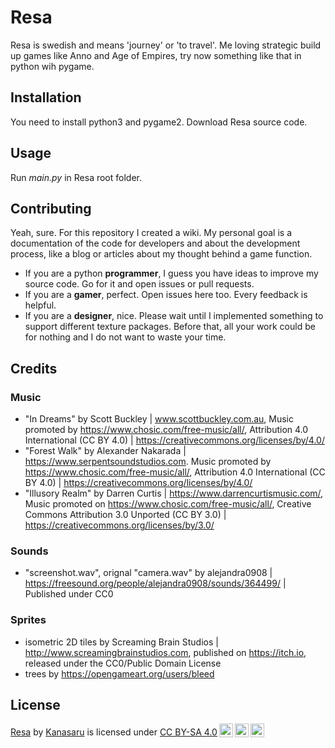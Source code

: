 # Resa
Resa is swedish and means 'journey' or 'to travel'. Me loving strategic build up games like Anno and Age of Empires, try now something like that in python wih pygame.

## Installation
You need to install python3 and pygame2. Download Resa source code.

## Usage
Run *main.py* in Resa root folder.

## Contributing
Yeah, sure. For this repository I created a wiki. My personal goal is a documentation of the code for developers and about the development process, like a blog or articles about my thought behind a game function.

- If you are a python **programmer**, I guess you have ideas to improve my source code. Go for it and open issues or pull requests.
- If you are a **gamer**, perfect. Open issues here too. Every feedback is helpful.
- If you are a **designer**, nice. Please wait until I implemented something to support different texture packages. Before that, all your work could be for nothing and I do not want to waste your time.

## Credits
### Music
- "In Dreams" by Scott Buckley | www.scottbuckley.com.au, Music promoted by https://www.chosic.com/free-music/all/, Attribution 4.0 International (CC BY 4.0) | https://creativecommons.org/licenses/by/4.0/
- "Forest Walk" by Alexander Nakarada | https://www.serpentsoundstudios.com. Music promoted by https://www.chosic.com/free-music/all/, Attribution 4.0 International (CC BY 4.0) | https://creativecommons.org/licenses/by/4.0/
- "Illusory Realm" by Darren Curtis | https://www.darrencurtismusic.com/, Music promoted on https://www.chosic.com/free-music/all/, Creative Commons Attribution 3.0 Unported (CC BY 3.0) | https://creativecommons.org/licenses/by/3.0/

### Sounds
- "screenshot.wav", orignal "camera.wav" by alejandra0908 | https://freesound.org/people/alejandra0908/sounds/364499/ | Published under CC0

### Sprites
- isometric 2D tiles by Screaming Brain Studios | http://www.screamingbrainstudios.com, published on https://itch.io, released under the CC0/Public Domain License
- trees by https://opengameart.org/users/bleed

## License
<p xmlns:cc="http://creativecommons.org/ns#" xmlns:dct="http://purl.org/dc/terms/"><a property="dct:title" rel="cc:attributionURL" href="https://github.com/Kanasaru/resa">Resa</a> by <a rel="cc:attributionURL dct:creator" property="cc:attributionName" href="https://github.com/Kanasaru">Kanasaru</a> is licensed under <a href="http://creativecommons.org/licenses/by-sa/4.0/?ref=chooser-v1" target="_blank" rel="license noopener noreferrer" style="display:inline-block;">CC BY-SA 4.0<img style="height:22px!important;margin-left:3px;vertical-align:text-bottom;" src="https://mirrors.creativecommons.org/presskit/icons/cc.svg?ref=chooser-v1"><img style="height:22px!important;margin-left:3px;vertical-align:text-bottom;" src="https://mirrors.creativecommons.org/presskit/icons/by.svg?ref=chooser-v1"><img style="height:22px!important;margin-left:3px;vertical-align:text-bottom;" src="https://mirrors.creativecommons.org/presskit/icons/sa.svg?ref=chooser-v1"></a></p>